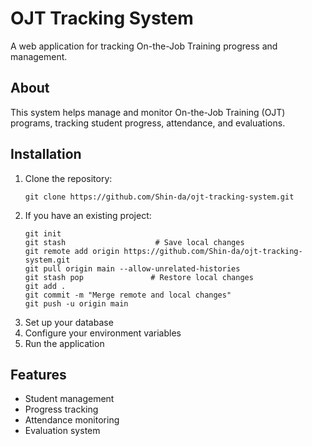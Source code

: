 # OJT Tracking System

A web application for tracking On-the-Job Training progress and management.

## About
This system helps manage and monitor On-the-Job Training (OJT) programs, tracking student progress, attendance, and evaluations.

## Installation

1. Clone the repository:
   ```
   git clone https://github.com/Shin-da/ojt-tracking-system.git
   ```
2. If you have an existing project:
   ```
   git init
   git stash                    # Save local changes
   git remote add origin https://github.com/Shin-da/ojt-tracking-system.git
   git pull origin main --allow-unrelated-histories
   git stash pop               # Restore local changes
   git add .
   git commit -m "Merge remote and local changes"
   git push -u origin main
   ```
3. Set up your database
4. Configure your environment variables
5. Run the application

## Features
- Student management
- Progress tracking
- Attendance monitoring
- Evaluation system
